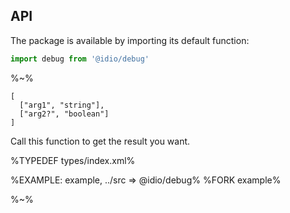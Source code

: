 ## API

The package is available by importing its default function:

```js
import debug from '@idio/debug'
```

%~%

```## debug
[
  ["arg1", "string"],
  ["arg2?", "boolean"]
]
```

Call this function to get the result you want.

%TYPEDEF types/index.xml%

%EXAMPLE: example, ../src => @idio/debug%
%FORK example%

%~%